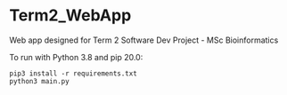 # Term2_WebApp

Web app designed for Term 2 Software Dev Project - MSc Bioinformatics

To run with Python 3.8 and pip 20.0:

```no-highlight
pip3 install -r requirements.txt
python3 main.py
```

